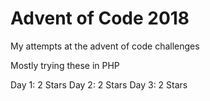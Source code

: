 # Advent of Code 2018
My attempts at the advent of code challenges  

Mostly trying these in PHP  

Day 1: 2 Stars
Day 2: 2 Stars
Day 3: 2 Stars